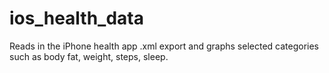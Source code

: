 # ios_health_data

Reads in the iPhone health app .xml export and graphs selected categories such as body fat, weight, steps, sleep.
